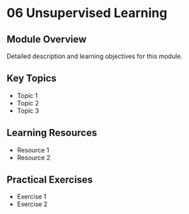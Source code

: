 # 06 Unsupervised Learning

## Module Overview
Detailed description and learning objectives for this module.

## Key Topics
- Topic 1
- Topic 2
- Topic 3

## Learning Resources
- Resource 1
- Resource 2

## Practical Exercises
- Exercise 1
- Exercise 2
